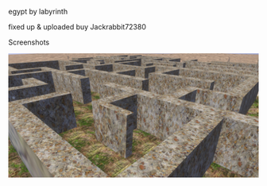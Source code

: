 egypt by labyrinth

fixed up & uploaded buy Jackrabbit72380

Screenshots

![Screenshot](https://github.com/jackrabbit72380/Ho4kmmm/blob/master/common/H3EK/tags/rxk1ng/levels/labyrinth/preview.jpg)
